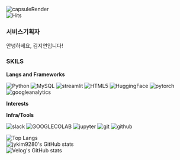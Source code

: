 <!--타이틀 부분-->

![capsuleRender](https://capsule-render.vercel.app/api?type=waving&height=250&color=gradient&text=Hi,%20I'm%20JIYEON&fontSize=70&fontAlign=50&fontAlignY=40&animation=fadeIn)<br>
![Hits](https://hits.seeyoufarm.com/api/count/incr/badge.svg?url=https%3A%2F%2Fgithub.com%2FJIYEON%2Fhit-counter&count_bg=%233DC8B7&title_bg=%23555555&icon=airplayvideo.svg&icon_color=%23E7E7E7&title=%EB%B0%A9%EB%AC%B8%EC%9E%90%EC%88%98&edge_flat=false)

  
### 서비스기획자
안녕하세요, 김지연입니다!


### SKILS
**Langs and Frameworks**<br>

![Python](https://img.shields.io/badge/Python-3776AB?style=for-the-badge&logo=python&logoColor=white)
![MySQL](https://img.shields.io/badge/MySQL-4479A1?style=for-the-badge&logo=mysql&logoColor=white)
![streamlit](https://img.shields.io/badge/streamlit-FF4B4B?style=for-the-badge&logo=streamlit&logoColor=white)
![HTML5](https://img.shields.io/badge/HTML5-E34F26?style=for-the-badge&logo=HTML5&logoColor=white)
![HuggingFace](https://img.shields.io/badge/HuggingFace-FFD21E?style=for-the-badge&logo=HuggingFace&logoColor=white)
![pytorch](https://img.shields.io/badge/pytorch-EE4C2C?style=for-the-badge&logo=pytorch&logoColor=white)
![googleanalytics](https://img.shields.io/badge/googleanalytics-E37400?style=for-the-badge&logo=googleanalytics&logoColor=white)

**Interests**

**Infra/Tools**<br>

![slack](https://img.shields.io/badge/slack-4A154B?style=for-the-badge&logo=slack&logoColor=white)
![GOOGLECOLAB](https://img.shields.io/badge/COLAB-F9AB00?style=for-the-badge&logo=GOOGLECOLAB&logoColor=white)
![jupyter](https://img.shields.io/badge/jupyter-F37626?style=for-the-badge&logo=jupyter&logoColor=white)
![git](https://img.shields.io/badge/git-F05032?style=for-the-badge&logo=git&logoColor=white)
![github](https://img.shields.io/badge/github-181717?style=for-the-badge&logo=github&logoColor=white)

![Top Langs](https://github-readme-stats.vercel.app/api/top-langs/?username=jykim9280&layout=compact)<br>
![jykim9280's GitHub stats](https://github-readme-stats.vercel.app/api?username=jykim9280&show_icons=true)<br>
![Velog's GitHub stats](https://velog-readme-stats.vercel.app/api?name=jykim9280)
